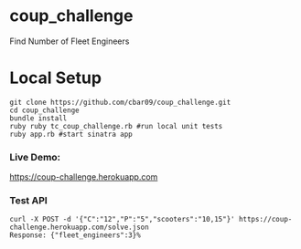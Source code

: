 # coup_challenge
Find Number of Fleet Engineers

# Local Setup
```
git clone https://github.com/cbar09/coup_challenge.git
cd coup_challenge
bundle install
ruby ruby tc_coup_challenge.rb #run local unit tests
ruby app.rb #start sinatra app
```

### Live Demo:
https://coup-challenge.herokuapp.com

### Test API
```
curl -X POST -d '{"C":"12","P":"5","scooters":"10,15"}' https://coup-challenge.herokuapp.com/solve.json
Response: {"fleet_engineers":3}% 